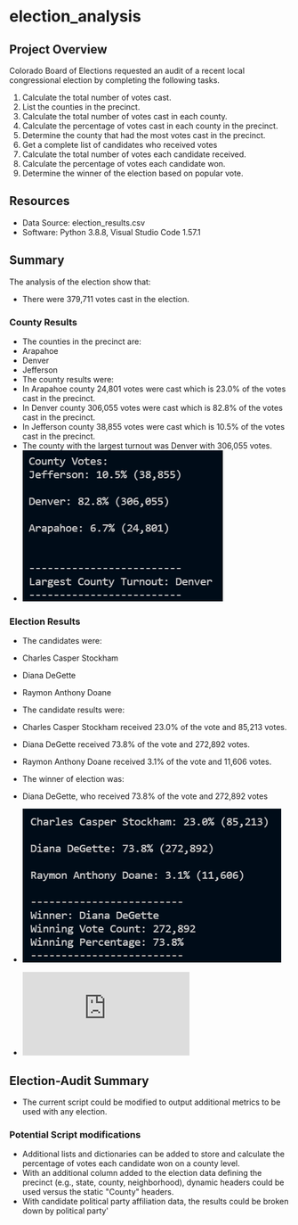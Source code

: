 # election_analysis

## Project Overview
Colorado Board of Elections requested an audit of a recent local congressional election by completing the following tasks.

1. Calculate the total number of votes cast.
2. List the counties in the precinct.
3. Calculate the total number of votes cast in each county.
4. Calculate the percentage of votes cast in each county in the precinct.
5. Determine the county that had the most votes cast in the precinct.
6. Get a complete list of candidates who received votes
7. Calculate the total number of votes each candidate received.
8. Calculate the percentage of votes each candidate won.
9. Determine the winner of the election based on popular vote.

## Resources
- Data Source: election_results.csv
- Software: Python 3.8.8, Visual Studio Code 1.57.1

## Summary
The analysis of the election show that:
- There were 379,711 votes cast in the election.
### County Results
- The counties in the precinct are:
- Arapahoe
- Denver
- Jefferson
- The county results were:
- In Arapahoe county 24,801 votes were cast which is 23.0% of the votes cast in the precinct.
- In Denver county 306,055 votes were cast which is 82.8% of the votes cast in the precinct.
- In Jefferson county 38,855 votes were cast which is 10.5% of the votes cast in the precinct.
- The county with the largest turnout was Denver with 306,055 votes.
- ![County Results](https://github.com/jediracer/election_analysis/blob/main/resources/county_results.png)
### Election Results
- The candidates were:
- Charles Casper Stockham
- Diana DeGette
- Raymon Anthony Doane
- The candidate results were:
- Charles Casper Stockham received 23.0% of the vote and 85,213 votes.
- Diana DeGette received 73.8% of the vote and 272,892 votes.
- Raymon Anthony Doane received 3.1% of the vote and 11,606 votes.
- The winner of election was:
- Diana DeGette, who received 73.8% of the vote and 272,892 votes
- ![Candidate Results](https://github.com/jediracer/election_analysis/blob/main/resources/candidate_results.png)

- ![Election Analysis](https://github.com/jediracer/election_analysis/blob/main/analysis/election_analysis.txt)

## Election-Audit Summary
- The current script could be modified to output additional metrics to be used with any election.
### Potential Script modifications
- Additional lists and dictionaries can be added to store and calculate the percentage of votes each candidate won on a county level.
 - With an additional column added to the election data defining the precinct (e.g., state, county, neighborhood), dynamic headers could be used versus the static "County" headers.
- With candidate political party affiliation data, the results could be broken down by political party'

